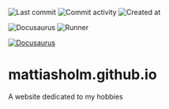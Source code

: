 ![Last commit](https://img.shields.io/github/last-commit/mattiasholm/mattiasholm.github.io?color=blue)
![Commit activity](https://img.shields.io/github/commit-activity/t/mattiasholm/mattiasholm.github.io)
![Created at](https://img.shields.io/github/created-at/mattiasholm/mattiasholm.github.io?color=blue)

![Docusaurus](https://img.shields.io/badge/dynamic/json?url=https%3A%2F%2Fraw.githubusercontent.com%2Fmattiasholm%2Fmattiasholm.github.io%2Frefs%2Fheads%2Fmain%2Fdocusaurus%2Fpackage.json&query=dependencies.%40docusaurus%2Fcore&label=docusaurus&color=orange)
![Runner](https://img.shields.io/badge/dynamic/yaml?url=https%3A%2F%2Fraw.githubusercontent.com%2Fmattiasholm%2Fmattiasholm.github.io%2Frefs%2Fheads%2Fmain%2F.github%2Fworkflows%2Fdocusaurus.yml&query=jobs.build.runs-on&label=runner&color=orange)

[![Docusaurus](https://github.com/mattiasholm/mattiasholm.github.io/actions/workflows/docusaurus.yml/badge.svg)](https://github.com/mattiasholm/mattiasholm.github.io/actions/workflows/docusaurus.yml)

# mattiasholm.github.io
A website dedicated to my hobbies